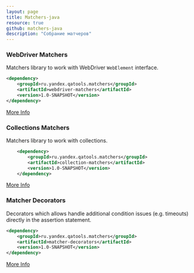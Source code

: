 ```yaml
---
layout: page
title: Matchers-java
resource: true
github: matchers-java
description: "Собрание матчеров"
---
```


### WebDriver Matchers
Matchers library to work with WebDriver `WebElement` interface.


~~~ xml
<dependency>
    <groupId>ru.yandex.qatools.matchers</groupId>
    <artifactId>webdriver-matchers</artifactId>
    <version>1.0-SNAPSHOT</version>
</dependency>
~~~

[More Info](https://github.com/yandex-qatools/matchers-java/tree/master/webdriver-matchers)

### Collections Matchers
Matchers library to work with collections.

~~~ xml
    <dependency>
        <groupId>ru.yandex.qatools.matchers</groupId>
        <artifactId>collection-matchers</artifactId>
        <version>1.0-SNAPSHOT</version>
    </dependency>
~~~

[More Info](https://github.com/yandex-qatools/matchers-java/tree/master/collection-matchers)

### Matcher Decorators
Decorators which allows handle additional condition issues (e.g. timeouts) directly in the assertion statement.

~~~ xml
<dependency>
    <groupId>ru.yandex.qatools.matchers</groupId>
    <artifactId>matcher-decorators</artifactId>
    <version>1.0-SNAPSHOT</version>
</dependency>
~~~

[More Info](https://github.com/yandex-qatools/matchers-java/tree/master/matcher-decorators)



